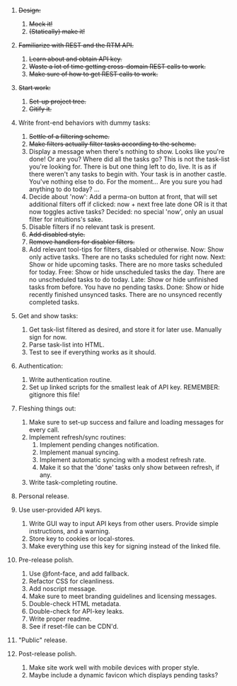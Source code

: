 1.	~~Design:~~
	1.	~~Mock it!~~
	2.	~~(Statically) make it!~~

2.	~~Familiarize with REST and the RTM API.~~
	1.	~~Learn about and obtain API key.~~
	2.	~~Waste a lot of time getting cross-domain REST calls to work.~~
	3.	~~Make sure of how to get REST calls to work.~~
	
3.	~~Start work:~~
	1.	~~Set-up project tree.~~
	2.	~~Gitify it.~~
    
4.	Write front-end behaviors with dummy tasks:
	1.	~~Settle of a filtering scheme.~~
	2.	~~Make filters actually filter tasks according to the scheme.~~
	3.	Display a message when there's nothing to show.
		Looks like you're done! Or are you?
		Where did all the tasks go?
		This is not the task-list you're looking for.
		There is but one thing left to do, live.
		It is as if there weren't any tasks to begin with.
		Your task is in another castle.
		You've nothing else to do. For the moment...
		Are you sure you had anything to do today?
		...
	4.	Decide about 'now':
		Add a perma-on button at front, that will set additional filters off if clicked: now + next free late done
		OR is it that now toggles active tasks?
		Decided: no special 'now', only an usual filter for intuitions's sake.
	5.	Disable filters if no relevant task is present.
	6.	~~Add disabled style.~~
	7.	~~Remove handlers for disabler filters.~~
	8.	Add relevant tool-tips for filters, disabled or otherwise.
		Now:	Show only active tasks.
				There are no tasks scheduled for right now.
		Next:	Show or hide upcoming tasks.
				There are no more tasks scheduled for today.
		Free:	Show or hide unscheduled tasks the day.
				There are no unscheduled tasks to do today.
		Late:	Show or hide unfinished tasks from before.
				You have no pending tasks.
		Done:	Show or hide recently finished unsynced tasks.
				There are no unsynced recently completed tasks.
	
5.	Get and show tasks:
	1.	Get task-list filtered as desired, and store it for later use. Manually sign for now.
	2.	Parse task-list into HTML.
	3.	Test to see if everything works as it should.
	
6.	Authentication:
	1.	Write authentication routine.
	2.	Set up linked scripts for the smallest leak of API key. REMEMBER: gitignore this file!

7.	Fleshing things out:
	1.	Make sure to set-up success and failure and loading messages for every call.
	2.	Implement refresh/sync routines:
		1.	Implement pending changes notification.
		2.	Implement manual syncing.
		3.	Implement automatic syncing with a modest refresh rate.
		4.	Make it so that the 'done' tasks only show between refresh, if any.
	3.	Write task-completing routine.
    
8.	Personal release.

9.  Use user-provided API keys.
	1.  Write GUI way to input API keys from other users. Provide simple instructions, and a warning.
	2.	Store key to cookies or local-stores.
	3.	Make everything use this key for signing instead of the linked file.
	
10. Pre-release polish.
	1.  Use @font-face, and add fallback.
	2.  Refactor CSS for cleanliness.
	3.  Add noscript message.
	4.  Make sure to meet branding guidelines and licensing messages.
	5.  Double-check HTML metadata.
	6.  Double-check for API-key leaks.
	7.  Write proper readme.
	8.  See if reset-file can be CDN'd.
        
11. "Public" release.
    
12. Post-release polish.
	1.  Make site work well with mobile devices with proper style.
	2.	Maybe include a dynamic favicon which displays pending tasks?
